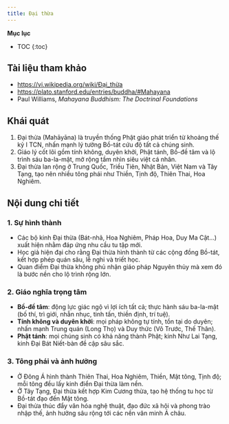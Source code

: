 ```yaml
---
title: Đại thừa
---
```


**Mục lục**

- TOC
{:toc}

## Tài liệu tham khảo

- <https://vi.wikipedia.org/wiki/Đại_thừa>
- <https://plato.stanford.edu/entries/buddha/#Mahayana>
- Paul Williams, *Mahayana Buddhism: The Doctrinal Foundations*

## Khái quát

1. Đại thừa (Mahāyāna) là truyền thống Phật giáo phát triển từ khoảng thế kỷ I TCN, nhấn mạnh lý tưởng Bồ-tát cứu độ tất cả chúng sinh.
2. Giáo lý cốt lõi gồm tính không, duyên khởi, Phật tánh, Bồ-đề tâm và lộ trình sáu ba-la-mật, mở rộng tầm nhìn siêu việt cá nhân.
3. Đại thừa lan rộng ở Trung Quốc, Triều Tiên, Nhật Bản, Việt Nam và Tây Tạng, tạo nên nhiều tông phái như Thiền, Tịnh độ, Thiên Thai, Hoa Nghiêm.

## Nội dung chi tiết

### 1. Sự hình thành
- Các bộ kinh Đại thừa (Bát-nhã, Hoa Nghiêm, Pháp Hoa, Duy Ma Cật…) xuất hiện nhằm đáp ứng nhu cầu tu tập mới.
- Học giả hiện đại cho rằng Đại thừa hình thành từ các cộng đồng Bồ-tát, kết hợp phép quán sâu, lễ nghi và triết học.
- Quan điểm Đại thừa không phủ nhận giáo pháp Nguyên thủy mà xem đó là bước nền cho lộ trình rộng lớn.

### 2. Giáo nghĩa trọng tâm
- **Bồ-đề tâm**: động lực giác ngộ vì lợi ích tất cả; thực hành sáu ba-la-mật (bố thí, trì giới, nhẫn nhục, tinh tấn, thiền định, trí tuệ).
- **Tính không và duyên khởi**: mọi pháp không tự tính, tồn tại do duyên; nhấn mạnh Trung quán (Long Thọ) và Duy thức (Vô Trước, Thế Thân).
- **Phật tánh**: mọi chúng sinh có khả năng thành Phật; kinh Như Lai Tạng, kinh Đại Bát Niết-bàn đề cập sâu sắc.

### 3. Tông phái và ảnh hưởng
- Ở Đông Á hình thành Thiên Thai, Hoa Nghiêm, Thiền, Mật tông, Tịnh độ; mỗi tông đều lấy kinh điển Đại thừa làm nền.
- Ở Tây Tạng, Đại thừa kết hợp Kim Cương thừa, tạo hệ thống tu học từ Bồ-tát đạo đến Mật tông.
- Đại thừa thúc đẩy văn hóa nghệ thuật, đạo đức xã hội và phong trào nhập thế, ảnh hưởng sâu rộng tới các nền văn minh Á châu.

